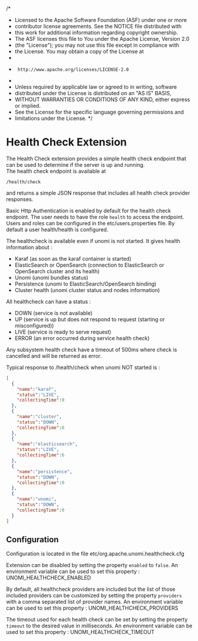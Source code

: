 /*
* Licensed to the Apache Software Foundation (ASF) under one or more
* contributor license agreements.  See the NOTICE file distributed with
* this work for additional information regarding copyright ownership.
* The ASF licenses this file to You under the Apache License, Version 2.0
* (the "License"); you may not use this file except in compliance with
* the License.  You may obtain a copy of the License at
*
*      http://www.apache.org/licenses/LICENSE-2.0
*
* Unless required by applicable law or agreed to in writing, software
* distributed under the License is distributed on an "AS IS" BASIS,
* WITHOUT WARRANTIES OR CONDITIONS OF ANY KIND, either express or implied.
* See the License for the specific language governing permissions and
* limitations under the License.
  */

# Health Check Extension

The Health Check extension provides a simple health check endpoint that can be used to determine if the server is up and running.  
The health check endpoint is available at 

```
/health/check
``` 
and returns a simple JSON response that includes all health check provider responses.  

Basic Http Authentication is enabled by default for the health check endpoint. The user needs to have the role `health` to access the endpoint. Users and roles can be configured in the etc/users.properties file. By default a user health/health is configured. 

The healthcheck is available even if unomi is not started. It gives health information about :   
  - Karaf (as soon as the karaf container is started)
  - ElasticSearch or OpenSearch (connection to ElasticSearch or OpenSearch cluster and its health)
  - Unomi (unomi bundles status)
  - Persistence (unomi to ElasticSearch/OpenSearch binding)
  - Cluster health (unomi cluster status and nodes information)

All healthcheck can have a status :
  - DOWN (service is not available)
  - UP (service is up but does not respond to request (starting or misconfigured))
  - LIVE (service is ready to serve request)
  - ERROR (an error occurred during service health check)

Any subsystem health check have a timeout of 500ms where check is cancelled and will be returned as error.

Typical response to /health/check when unomi NOT started is : 

```json 
[
  {
    "name":"karaf",
    "status":"LIVE",
    "collectingTime":0
  },
  {
    "name":"cluster",
    "status":"DOWN",
    "collectingTime":0
  },
  {
    "name":"elasticsearch",
    "status":"LIVE",
    "collectingTime":6
  },
  {
    "name":"persistence",
    "status":"DOWN",
    "collectingTime":0
  },
  {
    "name":"unomi",
    "status":"DOWN",
    "collectingTime":0
  }
]
```

## Configuration

Configuration is located in the file etc/org.apache.unomi.healthcheck.cfg

Extension can be disabled by setting the property `enabled` to `false`. An environment variable can be used to set this property : UNOMI_HEALTHCHECK_ENABLED

By default, all healthcheck providers are included but the list of those included providers can be customized by setting the property `providers` with a comma separated list of provider names. An environment variable can be used to set this property : UNOMI_HEALTHCHECK_PROVIDERS

The timeout used for each health check can be set by setting the property `timeout` to the desired value in milliseconds. An environment variable can be used to set this property : UNOMI_HEALTHCHECK_TIMEOUT 
